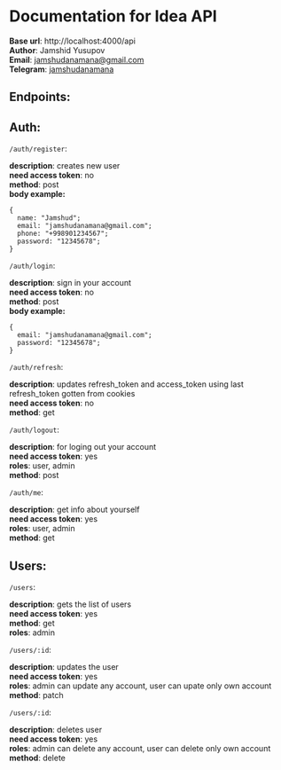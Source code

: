 # Documentation for Idea API

**Base url**: http://localhost:4000/api  
**Author**: Jamshid Yusupov  
**Email**: jamshudanamana@gmail.com  
**Telegram**: [jamshudanamana](https://t.me/jamshudanamana)

## Endpoints:

## Auth:

`/auth/register`:

**description**: creates new user  
**need access token**: no  
**method**: post  
**body example:**

```
{
  name: "Jamshud";
  email: "jamshudanamana@gmail.com";
  phone: "+998901234567";
  password: "12345678";
}
```

`/auth/login`:

**description**: sign in your account  
**need access token**: no  
**method**: post  
**body example:**

```
{
  email: "jamshudanamana@gmail.com";
  password: "12345678";
}
```

`/auth/refresh`:

**description**: updates refresh_token and access_token using last refresh_token gotten from cookies  
**need access token**: no  
**method**: get

`/auth/logout`:

**description**: for loging out your account  
**need access token**: yes  
**roles**: user, admin  
**method**: post

`/auth/me`:

**description**: get info about yourself  
**need access token**: yes  
**roles**: user, admin  
**method**: get

## Users:

`/users`:

**description**: gets the list of users    
**need access token**: yes  
**method**: get  
**roles**: admin  

`/users/:id`:

**description**: updates the user    
**need access token**: yes    
**roles**: admin can update any account, user can upate only own account   
**method**: patch  

`/users/:id`:

**description**: deletes user  
**need access token**: yes  
**roles**: admin can delete any account, user can delete only own account  
**method**: delete
